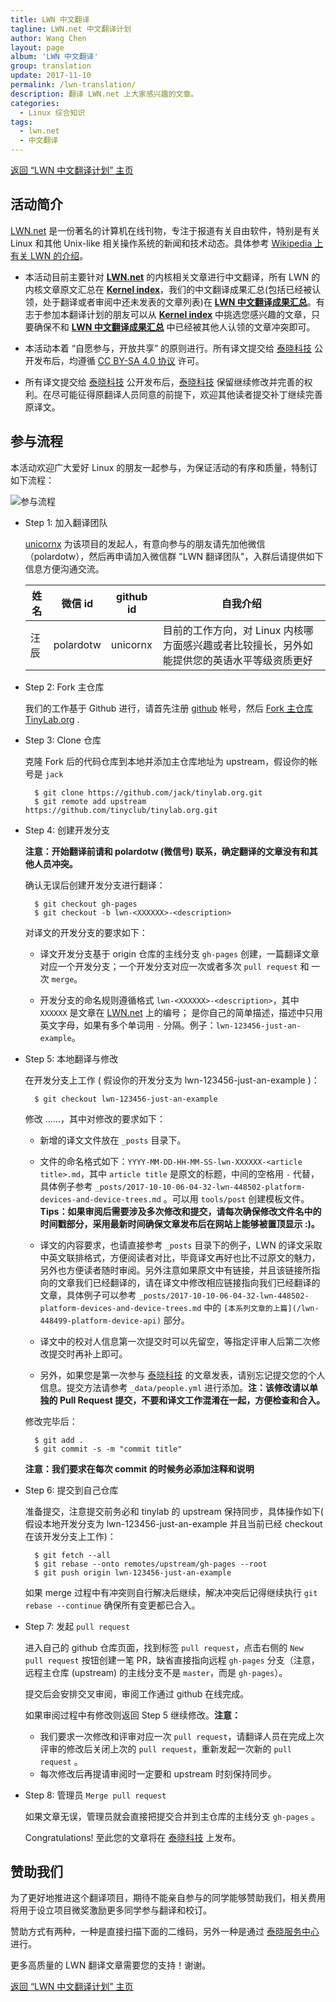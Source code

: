 ```yaml
---
title: LWN 中文翻译
tagline: LWN.net 中文翻译计划
author: Wang Chen
layout: page
album: 'LWN 中文翻译'
group: translation
update: 2017-11-10
permalink: /lwn-translation/
description: 翻译 LWN.net 上大家感兴趣的文章。
categories:
  - Linux 综合知识
tags:
  - lwn.net
  - 中文翻译
---
```


[返回 “LWN 中文翻译计划” 主页][4]

## 活动简介

[LWN.net](https://lwn.net/) 是一份著名的计算机在线刊物，专注于报道有关自由软件，特别是有关 Linux 和其他 Unix-like 相关操作系统的新闻和技术动态。具体参考 [Wikipedia 上有关 LWN 的介绍](https://en.wikipedia.org/wiki/LWN.net)。

- 本活动目前主要针对 [**LWN.net**](https://lwn.net/) 的内核相关文章进行中文翻译，所有 LWN 的内核文章原文汇总在 [**Kernel index**][2]，我们的中文翻译成果汇总(包括已经被认领，处于翻译或者审阅中还未发表的文章列表)在 [**LWN 中文翻译成果汇总**][3]。有志于参加本翻译计划的朋友可以从 [**Kernel index**][2] 中挑选您感兴趣的文章，只要确保不和 [**LWN 中文翻译成果汇总**][3] 中已经被其他人认领的文章冲突即可。

- 本活动本着 “自愿参与，开放共享” 的原则进行。所有译文提交给 [泰晓科技][1] 公开发布后，均遵循 [CC BY-SA 4.0 协议](http://creativecommons.org/licenses/by-sa/4.0/) 许可。

- 所有译文提交给 [泰晓科技][1] 公开发布后，[泰晓科技][1] 保留继续修改并完善的权利。在尽可能征得原翻译人员同意的前提下，欢迎其他读者提交补丁继续完善原译文。

## 参与流程

本活动欢迎广大爱好 Linux 的朋友一起参与，为保证活动的有序和质量，特制订如下流程：

![参与流程](/wp-content/uploads/2017/11/lwn-procedure.png)

- Step 1: 加入翻译团队

  [unicornx](https://github.com/unicornx) 为该项目的发起人，有意向参与的朋友请先加他微信（polardotw），然后再申请加入微信群 "LWN 翻译团队"，入群后请提供如下信息方便沟通交流。
  
  |姓名  |微信 id               |github id      |自我介绍|
  |------|----------------------|---------------|--------|
  |汪辰  |polardotw             |unicornx       |目前的工作方向，对 Linux 内核哪方面感兴趣或者比较擅长，另外如能提供您的英语水平等级资质更好 |

- Step 2: Fork 主仓库

  我们的工作基于 Github 进行，请首先注册 [github](https://github.com) 帐号，然后 [Fork 主仓库 TinyLab.org](https://github.com/tinyclub/tinylab.org#fork-destination-box) .

- Step 3: Clone 仓库

  克隆 Fork 后的代码仓库到本地并添加主仓库地址为 upstream，假设你的帐号是 `jack`

		$ git clone https://github.com/jack/tinylab.org.git
		$ git remote add upstream https://github.com/tinyclub/tinylab.org.git

- Step 4: 创建开发分支

  **注意：开始翻译前请和 polardotw (微信号) 联系，确定翻译的文章没有和其他人员冲突。**
  
  确认无误后创建开发分支进行翻译：

		$ git checkout gh-pages
		$ git checkout -b lwn-<XXXXXX>-<description>

  对译文的开发分支的要求如下：

  - 译文开发分支基于 origin 仓库的主线分支 `gh-pages` 创建，一篇翻译文章对应一个开发分支；一个开发分支对应一次或者多次 `pull request` 和 一次 `merge`。

  - 开发分支的命名规则遵循格式 `lwn-<XXXXXX>-<description>`，其中 `XXXXXX` 是文章在 [LWN.net](https://lwn.net/) 上的编号；<description> 是你自己的简单描述，描述中只用英文字母，如果有多个单词用 `-` 分隔。例子：`lwn-123456-just-an-example`。

- Step 5: 本地翻译与修改

  在开发分支上工作 ( 假设你的开发分支为 lwn-123456-just-an-example )：

		$ git checkout lwn-123456-just-an-example

  修改 ......，其中对修改的要求如下：

  - 新增的译文文件放在 `_posts` 目录下。

  - 文件的命名格式如下：`YYYY-MM-DD-HH-MM-SS-lwn-XXXXXX-<article title>.md`，其中 `article title` 是原文的标题，中间的空格用 `-` 代替，具体例子参考 `_posts/2017-10-10-06-04-32-lwn-448502-platform-devices-and-device-trees.md` 。可以用 `tools/post` 创建模板文件。**Tips：如果审阅后需要涉及多次修改和提交，请每次确保修改文件名中的时间戳部分，采用最新时间确保文章发布后在网站上能够被置顶显示 :)。**

  - 译文的内容要求，也请直接参考 `_posts` 目录下的例子，LWN 的译文采取中英文联排格式，方便阅读者对比，毕竟译文再好也比不过原文的魅力，另外也方便读者随时审阅。另外注意如果原文中有链接，并且该链接所指向的文章我们已经翻译的，请在译文中修改相应链接指向我们已经翻译的文章，具体例子可以参考 `_posts/2017-10-10-06-04-32-lwn-448502-platform-devices-and-device-trees.md` 中的 `[本系列文章的上篇](/lwn-448499-platform-device-api)` 部分。
  
  - 译文中的校对人信息第一次提交时可以先留空，等指定评审人后第二次修改提交时再补上即可。

  - 另外，如果您是第一次参与 [泰晓科技][1] 的文章发表，请别忘记提交您的个人信息。提交方法请参考 `_data/people.yml` 进行添加。**注：该修改请以单独的 Pull Request 提交，不要和译文工作混淆在一起，方便检查和合入。**

  修改完毕后：
  
		$ git add .
		$ git commit -s -m "commit title"

  **注意：我们要求在每次 commit 的时候务必添加注释和说明**

- Step 6: 提交到自己仓库

  准备提交，注意提交前务必和 tinylab 的 upstream 保持同步，具体操作如下( 假设本地开发分支为 lwn-123456-just-an-example 并且当前已经 checkout 在该开发分支上工作)：

		$ git fetch --all
		$ git rebase --onto remotes/upstream/gh-pages --root
		$ git push origin lwn-123456-just-an-example

  如果 merge 过程中有冲突则自行解决后继续，解决冲突后记得继续执行 `git rebase --continue` 确保所有变更都已合入。

- Step 7: 发起 `pull request`

  进入自己的 github 仓库页面，找到标签 `pull request`，点击右侧的 `New pull request` 按钮创建一笔 PR，缺省直接指向远程 `gh-pages` 分支（注意，远程主仓库 (upstream) 的主线分支不是 `master`，而是 `gh-pages`）。

  提交后会安排交叉审阅，审阅工作通过 github 在线完成。

  如果审阅过程中有修改则返回 Step 5 继续修改。**注意：**
  
   - 我们要求一次修改和评审对应一次 `pull request`，请翻译人员在完成上次评审的修改后关闭上次的 `pull request`，重新发起一次新的 `pull request` 。
   - 每次修改后再提请审阅时一定要和 upstream 时刻保持同步。

- Step 8: 管理员 `Merge pull request`

  如果文章无误，管理员就会直接把提交合并到主仓库的主线分支 `gh-pages` 。

  Congratulations! 至此您的文章将在 [泰晓科技][1] 上发布。

## 赞助我们

为了更好地推进这个翻译项目，期待不能亲自参与的同学能够赞助我们，相关费用将用于设立项目微奖激励更多同学参与翻译和校订。

赞助方式有两种，一种是直接扫描下面的二维码，另外一种是通过 [泰晓服务中心](https://weidian.com/item.html?itemID=2208672946) 进行。

更多高质量的 LWN 翻译文章需要您的支持！谢谢。

[返回 “LWN 中文翻译计划” 主页][4]

[1]: http://tinylab.org
[2]: https://lwn.net/Kernel/Index/
[3]: /lwn-list
[4]: /lwn
